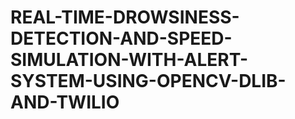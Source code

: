# REAL-TIME-DROWSINESS-DETECTION-AND-SPEED-SIMULATION-WITH-ALERT-SYSTEM-USING-OPENCV-DLIB-AND-TWILIO